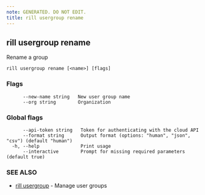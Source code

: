 ```yaml
---
note: GENERATED. DO NOT EDIT.
title: rill usergroup rename
---
```

## rill usergroup rename

Rename a group

```
rill usergroup rename [<name>] [flags]
```

### Flags

```
      --new-name string   New user group name
      --org string        Organization
```

### Global flags

```
      --api-token string   Token for authenticating with the cloud API
      --format string      Output format (options: "human", "json", "csv") (default "human")
  -h, --help               Print usage
      --interactive        Prompt for missing required parameters (default true)
```

### SEE ALSO

* [rill usergroup](usergroup.md)	 - Manage user groups

